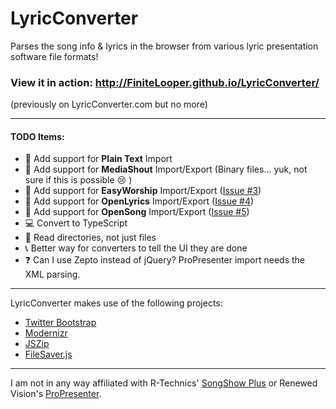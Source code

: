 LyricConverter
==================

Parses the song info &amp; lyrics in the browser from various lyric presentation software file formats!

### View it in action: http://FiniteLooper.github.io/LyricConverter/
(previously on LyricConverter.com but no more)

---
#### TODO Items:
* :page_facing_up: 		Add support for **Plain Text** Import
* :page_facing_up: 		Add support for **MediaShout** Import/Export (Binary files... yuk, not sure if this is possible :cry: )
* :page_facing_up: 		Add support for **EasyWorship** Import/Export ([Issue #3](https://github.com/chrismbarr/LyricConverter/issues/3))
* :page_facing_up: 		Add support for **OpenLyrics** Import/Export ([Issue #4](https://github.com/chrismbarr/LyricConverter/issues/4))
* :page_facing_up: 		Add support for **OpenSong** Import/Export ([Issue #5](https://github.com/chrismbarr/LyricConverter/issues/5))
* :computer: 			Convert to TypeScript
* :open_file_folder: 	Read directories, not just files
* :telephone_receiver: 	Better way for converters to tell the UI they are done
* :question: 			Can I use Zepto instead of jQuery? ProPresenter import needs the XML parsing.


---
LyricConverter makes use of the following projects:

* [Twitter Bootstrap](https://github.com/twbs/bootstrap/)
* [Modernizr](https://modernizr.com)
* [JSZip](http://stuartk.com/jszip)
* [FileSaver.js](https://github.com/eligrey/FileSaver.js/)

---
I am not in any way affiliated with R-Technics' [SongShow Plus](http://songshowplus.com/) or Renewed Vision's [ProPresenter](http://www.renewedvision.com/propresenter.php).
